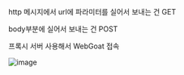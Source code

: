 http 메시지에서 url에 파라미터를 실어서 보내는 건 GET

body부분에 실어서 보내는 건 POST

프록시 서버 사용해서 WebGoat 접속

![image](https://github.com/Bottomdeal/WebGoat/assets/120577570/c6fa6e83-4860-493d-8364-91d569579b9a)
